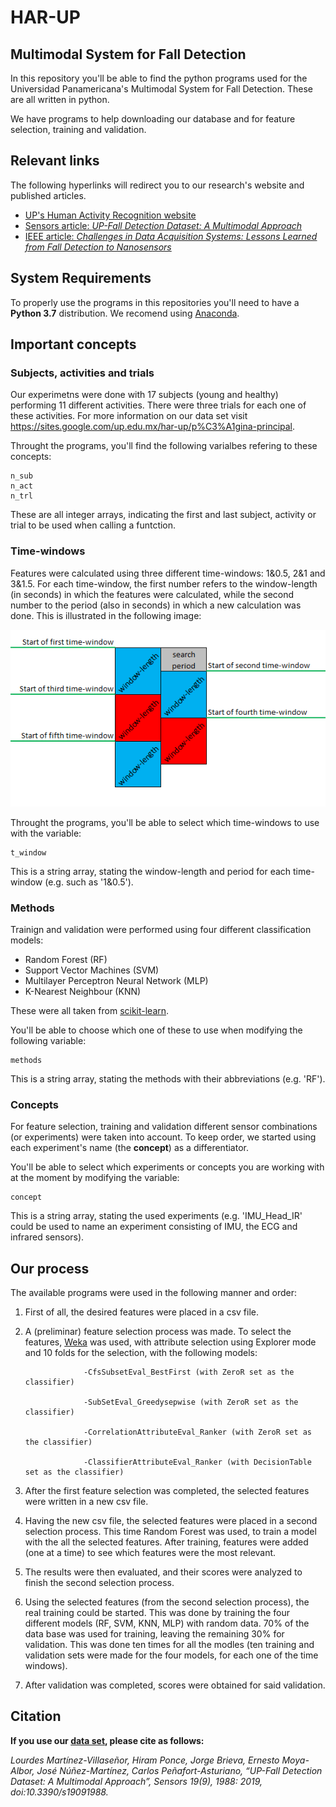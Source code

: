 # HAR-UP
## Multimodal System for Fall Detection

In this repository you'll be able to find the python programs used for the Universidad Panamericana's Multimodal System for Fall Detection.
 These are all written  in python.
 
We have programs to help downloading our database and for feature selection, training and validation.

## Relevant links

The following hyperlinks will redirect you to our research's website and published articles.

- [UP's Human Activity Recognition website](https://sites.google.com/up.edu.mx/har-up/p%C3%A1gina-principal)
- [Sensors article: *UP-Fall Detection Dataset: A Multimodal Approach*](https://www.mdpi.com/1424-8220/19/9/1988)
- [IEEE article: *Challenges in Data Acquisition Systems: Lessons Learned from Fall Detection to Nanosensors*](https://ieeexplore.ieee.org/document/8688609)

## System Requirements

To properly use the programs in this repositories you'll need to have a **Python 3.7** distribution. We recomend using [Anaconda](https://www.anaconda.com/distribution/).


## Important concepts


### Subjects, activities and trials


Our experimetns were done with 17 subjects (young and healthy) performing 11 different activities. There were three trials for each one of these activities. For more information on our data set visit https://sites.google.com/up.edu.mx/har-up/p%C3%A1gina-principal.


Throught the programs, you'll find the following varialbes refering to these concepts:

    n_sub
    n_act
    n_trl


These are all integer arrays, indicating the first and last subject, activity or trial to be used when calling a funtction.

### Time-windows


Features were calculated using three different time-windows: 1&0.5, 2&1 and 3&1.5. For each time-window, the first number refers to the window-length (in seconds) in which the features were calculated, while the second number to the period (also in seconds) in which a new calculation was done. This is illustrated in the following image:

![](twnd.png)


Throught the programs, you'll be able to select which time-windows to use with the variable:

    t_window

This is a string array, stating the window-length and period for each time-window (e.g. such as '1&0.5').

### Methods


Trainign and validation were performed using four different classification models:

 - Random Forest (RF)
 - Support Vector Machines (SVM)
 - Multilayer Perceptron Neural Network (MLP)
 - K-Nearest Neighbour (KNN)

These were all taken from [scikit-learn](https://scikit-learn.org/stable/).


You'll be able to choose which one of these to use when modifying the following variable:


    methods

This is a string array, stating the methods with their abbreviations (e.g. 'RF').


### Concepts


For feature selection, training and validation different sensor combinations (or experiments) were taken into account. To keep order, we started using each experiment's name (the **concept**) as a differentiator.


You'll be able to select which experiments or concepts you are working with at the moment by modifying the variable:


    concept

This is a string array, stating the used experiments (e.g. 'IMU_Head_IR' could be used to name an experiment consisting of IMU, the ECG and infrared sensors).


## Our process

The available programs were used in the following manner and order:

1. First of all, the desired features were placed in a csv file.

2. A (preliminar) feature selection process was made. To select the features, [Weka](https://www.cs.waikato.ac.nz/~ml/weka/index.html) was used, with attribute selection using Explorer mode and 10 folds for the selection, with the following models:

					-CfsSubsetEval_BestFirst (with ZeroR set as the classifier)
					
					-SubSetEval_Greedysepwise (with ZeroR set as the classifier)
					
					-CorrelationAttributeEval_Ranker (with ZeroR set as the classifier)
					
					-ClassifierAttributeEval_Ranker (with DecisionTable set as the classifier)
     
3. After the first feature selection was completed, the selected features were written in a new csv file.

4. Having the new csv file, the selected features were placed in a second selection process. This time Random Forest was used, to train a model with the all the selected features. After training, features were added (one at a time) to see which features were the most relevant.

5. The results were then evaluated, and their scores were analyzed to finish the second selection process.

6. Using the selected features (from the second selection process), the real training could be started. This was done by training the four different models (RF, SVM, KNN, MLP) with random data. 70% of the data base was used for training, leaving the remaining 30% for validation. This was done ten times for all the modles (ten training and validation sets were made for the four models, for each one of the time windows). 

7. After validation was completed, scores were obtained for said validation.


## Citation

**If you use our [data set](https://sites.google.com/up.edu.mx/har-up/p%C3%A1gina-principal), please cite as follows:**

*Lourdes Martínez-Villaseñor, Hiram Ponce, Jorge Brieva, Ernesto Moya-Albor, José Núñez-Martínez, Carlos Peñafort-Asturiano, “UP-Fall Detection Dataset: A Multimodal Approach”, Sensors 19(9), 1988: 2019, doi:10.3390/s19091988.*
